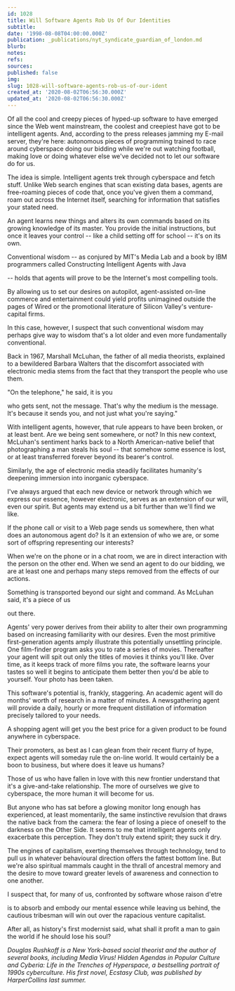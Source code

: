 ```yaml
---
id: 1028
title: Will Software Agents Rob Us Of Our Identities
subtitle: 
date: '1998-08-08T04:00:00.000Z'
publication: _publications/nyt_syndicate_guardian_of_london.md
blurb: 
notes: 
refs: 
sources: 
published: false
img: 
slug: 1028-will-software-agents-rob-us-of-our-ident
created_at: '2020-08-02T06:56:30.000Z'
updated_at: '2020-08-02T06:56:30.000Z'
---
```

Of all the cool and creepy pieces of hyped-up software to have emerged since the Web went mainstream, the coolest and creepiest have got to be intelligent agents. And, according to the press releases jamming my E-mail server, they're here: autonomous pieces of programming trained to race around cyberspace doing our bidding while we're out watching football, making love or doing whatever else we've decided not to let our software do for us.

The idea is simple. Intelligent agents trek through cyberspace and fetch stuff. Unlike Web search engines that scan existing data bases, agents are free-roaming pieces of code that, once you've given them a command, roam out across the Internet itself, searching for information that satisfies your stated need.

An agent learns new things and alters its own commands based on its growing knowledge of its master. You provide the initial instructions, but once it leaves your control -- like a child setting off for school -- it's on its own.

Conventional wisdom -- as conjured by MIT's Media Lab and a book by IBM programmers called Constructing Intelligent Agents with Java

-- holds that agents will prove to be the Internet's most compelling tools.

By allowing us to set our desires on autopilot, agent-assisted on-line commerce and entertainment could yield profits unimagined outside the pages of Wired or the promotional literature of Silicon Valley's venture-capital firms.

In this case, however, I suspect that such conventional wisdom may perhaps give way to wisdom that's a lot older and even more fundamentally conventional.

Back in 1967, Marshall McLuhan, the father of all media theorists, explained to a bewildered Barbara Walters that the discomfort associated with electronic media stems from the fact that they transport the people who use them.

"On the telephone," he said, it is you

who gets sent, not the message. That's why the medium is the message. It's because it sends you, and not just what you're saying."

With intelligent agents, however, that rule appears to have been broken, or at least bent. Are we being sent somewhere, or not? In this new context, McLuhan's sentiment harks back to a North American-native belief that photographing a man steals his soul -- that somehow some essence is lost, or at least transferred forever beyond its bearer's control.

Similarly, the age of electronic media steadily facilitates humanity's deepening immersion into inorganic cyberspace.

I've always argued that each new device or network through which we express our essence, however electronic, serves as an extension of our will, even our spirit. But agents may extend us a bit further than we'll find we like.

If the phone call or visit to a Web page sends us somewhere, then what does an autonomous agent do? Is it an extension of who we are, or some sort of offspring representing our interests?

When we're on the phone or in a chat room, we are in direct interaction with the person on the other end. When we send an agent to do our bidding, we are at least one and perhaps many steps removed from the effects of our actions.

Something is transported beyond our sight and command. As McLuhan said, it's a piece of us

out there.

Agents' very power derives from their ability to alter their own programming based on increasing familiarity with our desires. Even the most primitive first-generation agents amply illustrate this potentially unsettling principle. One film-finder program asks you to rate a series of movies. Thereafter your agent will spit out only the titles of movies it thinks you'll like. Over time, as it keeps track of more films you rate, the software learns your tastes so well it begins to anticipate them better then you'd be able to yourself. Your photo has been taken.

This software's potential is, frankly, staggering. An academic agent will do months' worth of research in a matter of minutes. A newsgathering agent will provide a daily, hourly or more frequent distillation of information precisely tailored to your needs.

A shopping agent will get you the best price for a given product to be found anywhere in cyberspace.

Their promoters, as best as I can glean from their recent flurry of hype, expect agents will someday rule the on-line world. It would certainly be a boon to business, but where does it leave us humans?

Those of us who have fallen in love with this new frontier understand that it's a give-and-take relationship. The more of ourselves we give to cyberspace, the more human it will become for us.

But anyone who has sat before a glowing monitor long enough has experienced, at least momentarily, the same instinctive revulsion that draws the native back from the camera: the fear of losing a piece of oneself to the darkness on the Other Side. It seems to me that intelligent agents only exacerbate this perception. They don't truly extend spirit; they suck it dry.

The engines of capitalism, exerting themselves through technology, tend to pull us in whatever behavioural direction offers the fattest bottom line. But we're also spiritual mammals caught in the thrall of ancestral memory and the desire to move toward greater levels of awareness and connection to one another.

I suspect that, for many of us, confronted by software whose raison d'etre

is to absorb and embody our mental essence while leaving us behind, the cautious tribesman will win out over the rapacious venture capitalist.

After all, as history's first modernist said, what shall it profit a man to gain the world if he should lose his soul?

*Douglas Rushkoff is a New York-based social theorist and the author of several books, including Media Virus! Hidden Agendas in Popular Culture and Cyberia: Life in the Trenches of Hyperspace, a bestselling portrait of 1990s cyberculture. His first novel, Ecstasy Club, was published by HarperCollins last summer.*
